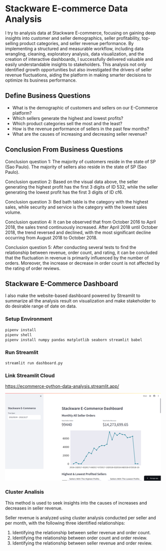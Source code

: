 # Stackware E-commerce Data Analysis
I try to analysis data at Stackware E-commerce, focusing on gaining deep insights into customer and seller demographics, seller profitability, top-selling product categories, and seller revenue performance. By implementing a structured and measurable workflow, including data wrangling, cleaning, exploratory analysis, data visualization, and the creation of interactive dashboards, I successfully delivered valuable and easily understandable insights to stakeholders. This analysis not only identified growth opportunities but also investigated the drivers of seller revenue fluctuations, aiding the platform in making smarter decisions to optimize its business performance. 

## Define Business Questions
- What is the demographic of customers and sellers on our E-Commerce platform?
- Which sellers generate the highest and lowest profits?
- Which product categories sell the most and the least?
- How is the revenue performance of sellers in the past few months?
- What are the causes of increasing and decreasing seller revenue?

## Conclusion From Business Questions
Conclusion question 1:
The majority of customers reside in the state of SP (Sao Paulo).
The majority of sellers also reside in the state of SP (Sao Paulo).

Conclusion question 2:
Based on the visual data above, the seller generating the highest profit has the first 3 digits of ID 532,
while the seller generating the lowest profit has the first 3 digits of ID cf6.

Conclusion question 3:
Bed bath table is the category with the highest sales,
while security and service is the category with the lowest sales volume.

Conclusion question 4:
It can be observed that from October 2016 to April 2018, the sales trend continuously increased.
After April 2018 until October 2018, the trend reversed and declined, with the most significant decline occurring from August 2018 to October 2018.

Conclusion question 5:
After conducting several tests to find the relationship between revenue, order count, and rating, it can be concluded that the fluctuation in revenue is primarily influenced by the number of orders.
Moreover, the increase or decrease in order count is not affected by the rating of order reviews. 

## Stackware E-Commerce Dashboard
I also make the website-based dashboard powered by Streamlit to summarize all the analysis result on visualization and make stakeholder to do desirable range of date on data.
### Setup Environment
```
pipenv install 
pipenv shell
pipenv install numpy pandas matplotlib seaborn streamlit babel
```

### Run Streamlit
```
streamlit run dashboard.py
```
### Link Streamlit Cloud
https://ecommerce-python-data-analysis.streamlit.app/

![dashboard e-commerce](image.png)

### Cluster Analisis
This method is used to seek insights into the causes of increases and decreases in seller revenue.

Seller revenue is analyzed using cluster analysis conducted per seller and per month, with the following three identified relationships:
1. Identifying the relationship between seller revenue and order count.
2. Identifying the relationship between order count and order review.
3. Identifying the relationship between seller revenue and order review.

